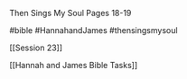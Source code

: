 Then Sings My Soul
Pages 18-19

#bible #HannahandJames #thensingsmysoul 

[[Session 23]]

[[Hannah and James Bible Tasks]]
